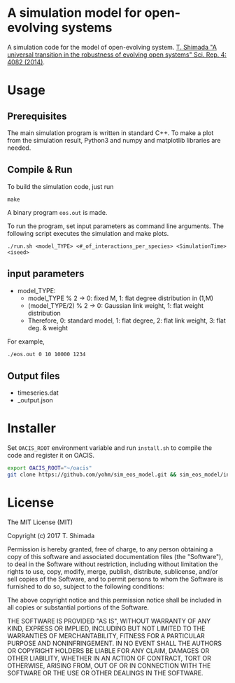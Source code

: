 # A simulation model for open-evolving systems

A simulation code for the model of open-evolving system.
[T. Shimada "A universal transition in the robustness of evolving open systems" Sci. Rep. 4: 4082 (2014)](https://www.ncbi.nlm.nih.gov/pmc/articles/PMC3923212/).

# Usage

## Prerequisites

The main simulation program is written in standard C++.
To make a plot from the simulation result, Python3 and numpy and matplotlib libraries are needed.

## Compile & Run

To build the simulation code, just run

```
make
```

A binary program `eos.out` is made.

To run the program, set input parameters as command line arguments.
The following script executes the simulation and make plots.

```
./run.sh <model_TYPE> <#_of_interactions_per_species> <SimulationTime> <iseed>
```

## input parameters

- model_TYPE:
  - model_TYPE % 2 -> 0: fixed M, 1: flat degree distribution in (1,M)
  - (model_TYPE/2) % 2 -> 0: Gaussian link weight, 1: flat weight distribution
  - Therefore, 0: standard model, 1: flat degree, 2: flat link weight, 3: flat deg. & weight

For example,

```sh
./eos.out 0 10 10000 1234
```

## Output files

- timeseries.dat
- _output.json

# Installer

Set `OACIS_ROOT` environment variable and run `install.sh` to compile the code and register it on OACIS.

```sh
export OACIS_ROOT="~/oacis"
git clone https://github.com/yohm/sim_eos_model.git && sim_eos_model/install.sh
```

# License

The MIT License (MIT)

Copyright (c) 2017 T. Shimada

Permission is hereby granted, free of charge, to any person obtaining a copy of this software and associated documentation files (the "Software"), to deal in the Software without restriction, including without limitation the rights to use, copy, modify, merge, publish, distribute, sublicense, and/or sell copies of the Software, and to permit persons to whom the Software is furnished to do so, subject to the following conditions:

The above copyright notice and this permission notice shall be included in all copies or substantial portions of the Software.

THE SOFTWARE IS PROVIDED "AS IS", WITHOUT WARRANTY OF ANY KIND, EXPRESS OR IMPLIED, INCLUDING BUT NOT LIMITED TO THE WARRANTIES OF MERCHANTABILITY, FITNESS FOR A PARTICULAR PURPOSE AND NONINFRINGEMENT. IN NO EVENT SHALL THE AUTHORS OR COPYRIGHT HOLDERS BE LIABLE FOR ANY CLAIM, DAMAGES OR OTHER LIABILITY, WHETHER IN AN ACTION OF CONTRACT, TORT OR OTHERWISE, ARISING FROM, OUT OF OR IN CONNECTION WITH THE SOFTWARE OR THE USE OR OTHER DEALINGS IN THE SOFTWARE.
